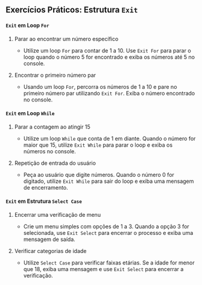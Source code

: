 ## Exercícios Práticos: Estrutura `Exit`

#### `Exit` em Loop `For`

1. Parar ao encontrar um número específico
    - Utilize um loop `For` para contar de 1 a 10. Use `Exit For` para parar o loop quando o número 5 for encontrado e exiba os números até 5 no console.

1. Encontrar o primeiro número par
    - Usando um loop `For`, percorra os números de 1 a 10 e pare no primeiro número par utilizando `Exit For`. Exiba o número encontrado no console.

#### `Exit` em Loop `While`

1. Parar a contagem ao atingir 15
    - Utilize um loop `While` que conta de 1 em diante. Quando o número for maior que 15, utilize `Exit While` para parar o loop e exiba os números no console.

1. Repetição de entrada do usuário
    - Peça ao usuário que digite números. Quando o número 0 for digitado, utilize `Exit While` para sair do loop e exiba uma mensagem de encerramento.

#### `Exit` em Estrutura `Select Case`

1. Encerrar uma verificação de menu
    - Crie um menu simples com opções de 1 a 3. Quando a opção 3 for selecionada, use `Exit Select` para encerrar o processo e exiba uma mensagem de saída.

1. Verificar categorias de idade
    - Utilize `Select Case` para verificar faixas etárias. Se a idade for menor que 18, exiba uma mensagem e use `Exit Select` para encerrar a verificação.
